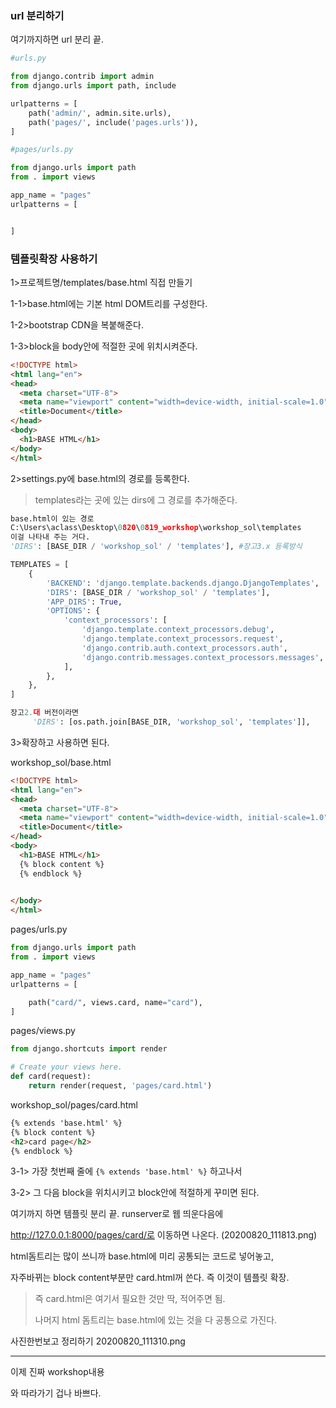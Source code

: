 ### url 분리하기

여기까지하면 url 분리 끝.

```python
#urls.py

from django.contrib import admin
from django.urls import path, include

urlpatterns = [
    path('admin/', admin.site.urls),
    path('pages/', include('pages.urls')),
]

```

```python
#pages/urls.py

from django.urls import path
from . import views

app_name = "pages"
urlpatterns = [


]
```





### 템플릿확장 사용하기

1>프로젝트명/templates/base.html 직접 만들기

1-1>base.html에는 기본 html DOM트리를 구성한다.

1-2>bootstrap CDN을 복붙해준다.

1-3>block을 body안에 적절한 곳에 위치시켜준다.

```HTML
<!DOCTYPE html>
<html lang="en">
<head>
  <meta charset="UTF-8">
  <meta name="viewport" content="width=device-width, initial-scale=1.0">
  <title>Document</title>
</head>
<body>
  <h1>BASE HTML</h1>
</body>
</html>
```



2>settings.py에 base.html의 경로를 등록한다.

> templates라는 곳에 있는  dirs에 그 경로를 추가해준다.

```python
base.html이 있는 경로
C:\Users\aclass\Desktop\0820\0819_workshop\workshop_sol\templates
이걸 나타내 주는 거다.
'DIRS': [BASE_DIR / 'workshop_sol' / 'templates'], #장고3.x 등록방식

TEMPLATES = [
    {
        'BACKEND': 'django.template.backends.django.DjangoTemplates',
        'DIRS': [BASE_DIR / 'workshop_sol' / 'templates'],
        'APP_DIRS': True,
        'OPTIONS': {
            'context_processors': [
                'django.template.context_processors.debug',
                'django.template.context_processors.request',
                'django.contrib.auth.context_processors.auth',
                'django.contrib.messages.context_processors.messages',
            ],
        },
    },
]

장고2.대 버전이라면  
     'DIRS': [os.path.join[BASE_DIR, 'workshop_sol', 'templates']],
```



3>확장하고 사용하면 된다.



workshop_sol/base.html

```html
<!DOCTYPE html>
<html lang="en">
<head>
  <meta charset="UTF-8">
  <meta name="viewport" content="width=device-width, initial-scale=1.0">
  <title>Document</title>
</head>
<body>
  <h1>BASE HTML</h1>
  {% block content %}
  {% endblock %}
  

</body>
</html>
```





pages/urls.py

```python
from django.urls import path
from . import views

app_name = "pages"
urlpatterns = [

    path("card/", views.card, name="card"),
]
```



pages/views.py

```python
from django.shortcuts import render

# Create your views here.
def card(request):
    return render(request, 'pages/card.html')
```



workshop_sol/pages/card.html

```html
{% extends 'base.html' %}
{% block content %}
<h2>card page</h2>
{% endblock %}
```

3-1> 가장 첫번째 줄에 `{% extends 'base.html' %}` 하고나서

3-2> 그 다음 block을 위치시키고 block안에 적절하게 꾸미면 된다.



여기까지 하면 템플릿 분리 끝. runserver로 웹 띄운다음에 

http://127.0.0.1:8000/pages/card/로 이동하면 나온다. (20200820_111813.png)



html돔트리는 많이 쓰니까 base.html에 미리 공통되는 코드로 넣어놓고,

자주바뀌는 block content부분만 card.html꺼 쓴다. 즉 이것이 템플릿 확장.

> 즉 card.html은 여기서 필요한 것만 딱, 적어주면 됨. 
>
> 나머지 html 돔트리는 base.html에 있는 것을 다 공통으로 가진다.

사진한번보고 정리하기 20200820_111310.png



----

이제 진짜 workshop내용

와 따라가기 겁나 바쁘다.







